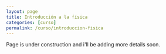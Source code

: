 ```yaml
---
layout: page
title: Introducción a la física
categories: [curso]
permalink: /curso/introduccion-fisica
---
```



Page is under construction and i'll be adding more details soon.
